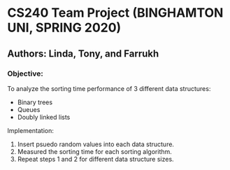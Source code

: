 # CS240 Team Project (BINGHAMTON UNI, SPRING 2020)
## Authors: Linda, Tony, and Farrukh

### Objective:
To analyze the sorting time performance of 3 different data structures:
- Binary trees
- Queues
- Doubly linked lists
  
Implementation:
1. Insert psuedo random values into each data structure.
2. Measured the sorting time for each sorting algorithm.
3. Repeat steps 1 and 2 for different data structure sizes.
